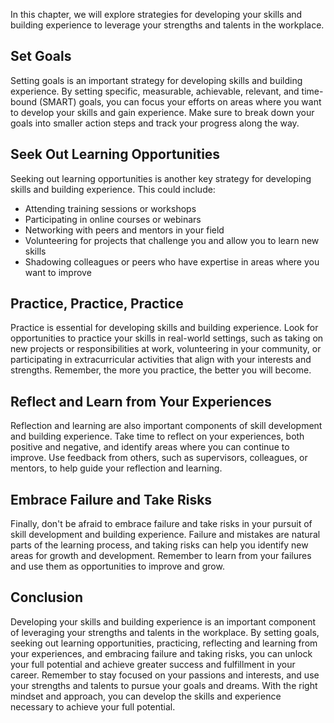 
In this chapter, we will explore strategies for developing your skills and building experience to leverage your strengths and talents in the workplace.

Set Goals
---------

Setting goals is an important strategy for developing skills and building experience. By setting specific, measurable, achievable, relevant, and time-bound (SMART) goals, you can focus your efforts on areas where you want to develop your skills and gain experience. Make sure to break down your goals into smaller action steps and track your progress along the way.

Seek Out Learning Opportunities
-------------------------------

Seeking out learning opportunities is another key strategy for developing skills and building experience. This could include:

* Attending training sessions or workshops
* Participating in online courses or webinars
* Networking with peers and mentors in your field
* Volunteering for projects that challenge you and allow you to learn new skills
* Shadowing colleagues or peers who have expertise in areas where you want to improve

Practice, Practice, Practice
----------------------------

Practice is essential for developing skills and building experience. Look for opportunities to practice your skills in real-world settings, such as taking on new projects or responsibilities at work, volunteering in your community, or participating in extracurricular activities that align with your interests and strengths. Remember, the more you practice, the better you will become.

Reflect and Learn from Your Experiences
---------------------------------------

Reflection and learning are also important components of skill development and building experience. Take time to reflect on your experiences, both positive and negative, and identify areas where you can continue to improve. Use feedback from others, such as supervisors, colleagues, or mentors, to help guide your reflection and learning.

Embrace Failure and Take Risks
------------------------------

Finally, don't be afraid to embrace failure and take risks in your pursuit of skill development and building experience. Failure and mistakes are natural parts of the learning process, and taking risks can help you identify new areas for growth and development. Remember to learn from your failures and use them as opportunities to improve and grow.

Conclusion
----------

Developing your skills and building experience is an important component of leveraging your strengths and talents in the workplace. By setting goals, seeking out learning opportunities, practicing, reflecting and learning from your experiences, and embracing failure and taking risks, you can unlock your full potential and achieve greater success and fulfillment in your career. Remember to stay focused on your passions and interests, and use your strengths and talents to pursue your goals and dreams. With the right mindset and approach, you can develop the skills and experience necessary to achieve your full potential.
